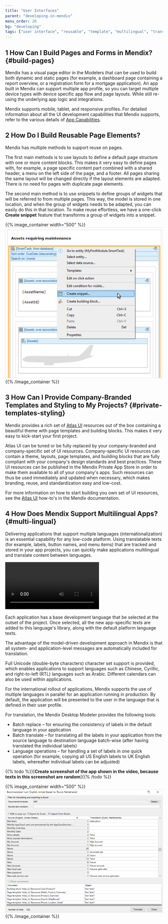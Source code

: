 ```yaml
---
title: "User Interfaces"
parent: "developing-in-mendix"
menu_order: 20
bg: "developing"
tags: ["user interface", "reusable", "template", "multilingual", "translate"]
---
```


## 1 How Can I Build Pages and Forms in Mendix? {#build-pages}

Mendix has a visual page editor in the Modelers that can be used to build both dynamic and static pages (for example, a dashboard page containing a report overview, or a registration form for a mortgage application). An app built in Mendix can support multiple app profile, so you can target multiple device types with device specific app flow and page layouts. While still re-using the underlying app logic and integrations.

Mendix supports mobile, tablet, and responsive profiles. For detailed information about all the UI development capabilities that Mendix supports, refer to the various details of [App Capabilities](../app-capabilities/).

## 2 How Do I Build Reusable Page Elements?

Mendix has multiple methods to support reuse on pages.

The first main methods is to use layouts to define a default page structure with one or more content blocks. This makes it very easy to define pages with, for example, a page specific content part combined with a shared header, a menu on the left side of the page, and a footer. All pages sharing the same layout will be changed directly if the layout elements are adapted. There is no need for pages with duplicate page elements.

The second main method is to use snippets to define groups of widgets that will be referred to from multiple pages. This way, the model is stored in one location, and when the group of widgets needs to be adapted, you can easily do this in that location. To make reuse effortless, we have a one-click **Create snippet** feature that transforms a group of widgets into a snippet.

{{% image_container width="500" %}}
![](attachments/create-snippet.png)
{{% /image_container %}}

## 3 How Can I Provide Company-Branded Templates and Styling to My Projects? {#private-templates-styling}

Mendix provides a rich set of [Atlas UI](https://atlas.mendix.com/) resources out of the box containing a beautiful theme with page templates and building blocks. This makes it very easy to kick-start your first project.

Atlas UI can be tuned or be fully replaced by your company-branded and company-specific set of UI resources. Company-specific UI resources can contain a theme, layouts, page templates, and building blocks that are fully compliant with your company's design standards and best practices. These UI resources can be published in the Mendix Private App Store in order to make them available to all of your company's apps. Such resources can thus be used immediately and updated when necessary, which makes branding, reuse, and standardization easy and low-cost.

For more information on how to start building you own set of UI resources, see the [Atlas UI](https://docs.mendix.com/howto/atlasui/) how-to's in the Mendix documentation.

## 4 How Does Mendix Support Multilingual Apps? {#multi-lingual}

Delivering applications that support multiple languages (internationalization) is an essential capability for any low-code platform. Using translatable texts (for example, labels, button names, and menu items) that are tracked and stored in your app projects, you can quickly make applications multilingual and translate content between languages.

<video controls  src="attachments/LanguageTranslate-1.mp4">VIDEO</video>

Each application has a base development language that be selected at the outset of the project.
Once selected, all the new app-specific texts are added to this language's library, along with the default platform language texts.

The advantage of the model-driven development approach in Mendix is that all system- and application-level messages are automatically included for translation.

Full Unicode (double-byte characters) character set support is provided, which enables applications to support languages such as Chinese, Cyrillic, and right-to-left (RTL) languages such as Arabic. Different calendars can also be used within applications.

For the international rollout of applications, Mendix supports the use of multiple languages in parallel for an application running in production. By default, the application will be presented to the user in the language that is defined in their user profile.

For translation, the Mendix Desktop Modeler provides the following tools:

* Batch replace – for ensuring the consistency of labels in the default language in your application
* Batch translate – for translating all the labels in your application from the source language to destination language batch-wise (after having translated the individual labels)
* Language operations – for handling a set of labels in one quick operation (for example, copying all US English labels to UK English labels, whereafter individual labels can be adjusted)

{{% todo %}}[**Create screenshot of the app shown in the video, because texts in this screenshot are random**]{{% /todo %}}

{{% image_container width="500" %}}
![](attachments/BatchTranslate-1.png)
{{% /image_container %}}
